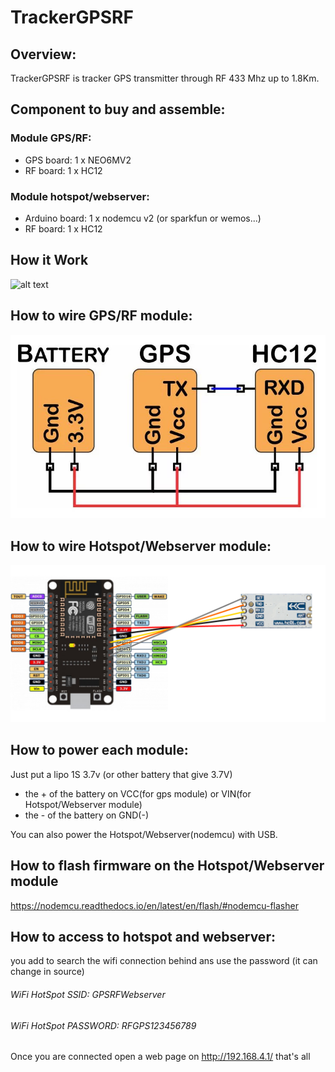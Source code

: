# TrackerGPSRF #

## Overview:
TrackerGPSRF is tracker GPS transmitter through RF 433 Mhz up to 1.8Km.

## Component to buy and assemble:
### Module GPS/RF:
- GPS board: 1 x NEO6MV2
- RF board: 1 x HC12
### Module hotspot/webserver:
- Arduino board: 1 x nodemcu v2 (or sparkfun or wemos...)
- RF board: 1 x HC12

## How it Work
![alt text](https://github.com/Hellorheaven/TrackerGPSRF/blob/master/schema.png)

## How to wire GPS/RF module:
![alt text](https://github.com/Hellorheaven/TrackerGPSRF/blob/master/GPSRF_module.png)

## How to wire Hotspot/Webserver module:
![alt text](https://github.com/Hellorheaven/TrackerGPSRF/blob/master/Webserver_module.png)

## How to power each module:
Just put a lipo 1S 3.7v (or other battery that give 3.7V)
- the + of the battery on VCC(for gps module) or VIN(for Hotspot/Webserver module)
- the - of the battery on GND(-)

You can also power the Hotspot/Webserver(nodemcu) with USB.

## How to flash firmware on the Hotspot/Webserver module
https://nodemcu.readthedocs.io/en/latest/en/flash/#nodemcu-flasher

## How to access to hotspot and webserver: 
you add to search the wifi connection behind ans use the password (it can change in source)
###### WiFi HotSpot SSID: _GPSRFWebserver_
###### WiFi HotSpot PASSWORD: _RFGPS123456789_

Once you are connected open a web page on http://192.168.4.1/ that's all

